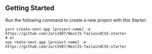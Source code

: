 ## Getting Started

Run the following command to create a new project with this Starter:

```
yarn create-next-app [project-name] -e https://github.com/Jars1987/NextJS-TailwindCSS-starter
# or
npx reate-next-app [project-name] -e https://github.com/Jars1987/NextJS-TailwindCSS-starter
```
